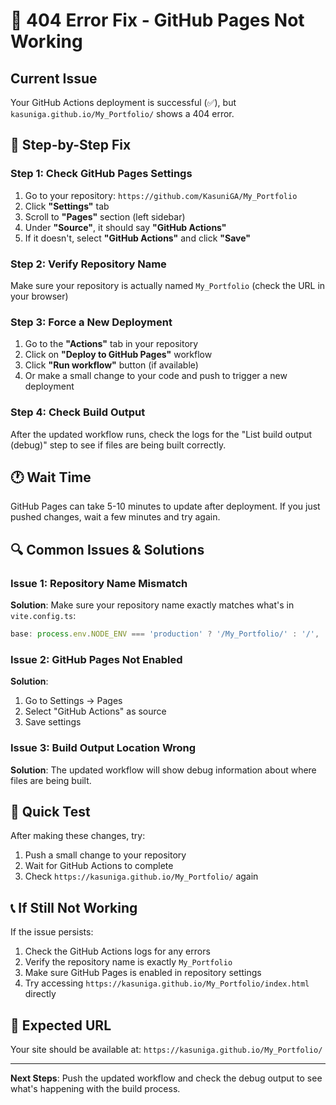 # 🚨 404 Error Fix - GitHub Pages Not Working

## Current Issue

Your GitHub Actions deployment is successful (✅), but `kasuniga.github.io/My_Portfolio/` shows a 404 error.

## 🔧 Step-by-Step Fix

### Step 1: Check GitHub Pages Settings

1. Go to your repository: `https://github.com/KasuniGA/My_Portfolio`
2. Click **"Settings"** tab
3. Scroll to **"Pages"** section (left sidebar)
4. Under **"Source"**, it should say **"GitHub Actions"**
5. If it doesn't, select **"GitHub Actions"** and click **"Save"**

### Step 2: Verify Repository Name

Make sure your repository is actually named `My_Portfolio` (check the URL in your browser)

### Step 3: Force a New Deployment

1. Go to the **"Actions"** tab in your repository
2. Click on **"Deploy to GitHub Pages"** workflow
3. Click **"Run workflow"** button (if available)
4. Or make a small change to your code and push to trigger a new deployment

### Step 4: Check Build Output

After the updated workflow runs, check the logs for the "List build output (debug)" step to see if files are being built correctly.

## 🕐 Wait Time

GitHub Pages can take 5-10 minutes to update after deployment. If you just pushed changes, wait a few minutes and try again.

## 🔍 Common Issues & Solutions

### Issue 1: Repository Name Mismatch

**Solution**: Make sure your repository name exactly matches what's in `vite.config.ts`:

```typescript
base: process.env.NODE_ENV === 'production' ? '/My_Portfolio/' : '/',
```

### Issue 2: GitHub Pages Not Enabled

**Solution**:

1. Go to Settings → Pages
2. Select "GitHub Actions" as source
3. Save settings

### Issue 3: Build Output Location Wrong

**Solution**: The updated workflow will show debug information about where files are being built.

## 🚀 Quick Test

After making these changes, try:

1. Push a small change to your repository
2. Wait for GitHub Actions to complete
3. Check `https://kasuniga.github.io/My_Portfolio/` again

## 📞 If Still Not Working

If the issue persists:

1. Check the GitHub Actions logs for any errors
2. Verify the repository name is exactly `My_Portfolio`
3. Make sure GitHub Pages is enabled in repository settings
4. Try accessing `https://kasuniga.github.io/My_Portfolio/index.html` directly

## 🎯 Expected URL

Your site should be available at: `https://kasuniga.github.io/My_Portfolio/`

---

**Next Steps**: Push the updated workflow and check the debug output to see what's happening with the build process.
